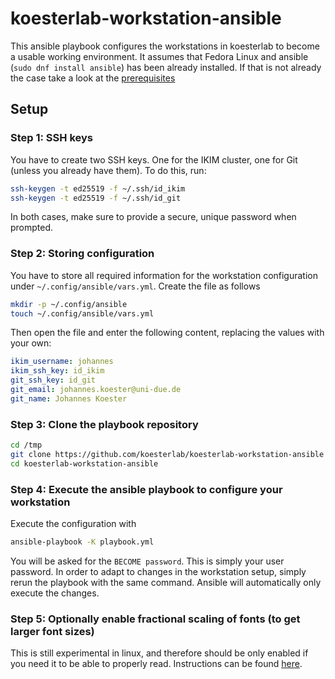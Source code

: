 # koesterlab-workstation-ansible

This ansible playbook configures the workstations in koesterlab to become a usable working environment.
It assumes that Fedora Linux and ansible (`sudo dnf install ansible`) has been already installed.
If that is not already the case take a look at the [prerequisites](PREREQUISITES.md)

## Setup

### Step 1: SSH keys

You have to create two SSH keys. One for the IKIM cluster, one for Git (unless you already have them).
To do this, run:

```bash
ssh-keygen -t ed25519 -f ~/.ssh/id_ikim
ssh-keygen -t ed25519 -f ~/.ssh/id_git
```

In both cases, make sure to provide a secure, unique password when prompted.

### Step 2: Storing configuration

You have to store all required information for the workstation configuration under
`~/.config/ansible/vars.yml`. Create the file as follows

```bash
mkdir -p ~/.config/ansible
touch ~/.config/ansible/vars.yml
```

Then open the file and enter the following content, replacing the values with your own:
```yaml
ikim_username: johannes
ikim_ssh_key: id_ikim
git_ssh_key: id_git
git_email: johannes.koester@uni-due.de
git_name: Johannes Koester
```

### Step 3: Clone the playbook repository

```sh
cd /tmp
git clone https://github.com/koesterlab/koesterlab-workstation-ansible
cd koesterlab-workstation-ansible
```

### Step 4: Execute the ansible playbook to configure your workstation

Execute the configuration with

```bash
ansible-playbook -K playbook.yml
```

You will be asked for the `BECOME password`. This is simply your user password.
In order to adapt to changes in the workstation setup, simply rerun the playbook with the same command.
Ansible will automatically only execute the changes.


### Step 5: Optionally enable fractional scaling of fonts (to get larger font sizes)

This is still experimental in linux, and therefore should be only enabled if you need it to be able to properly read.
Instructions can be found [here](https://www.linuxfordevices.com/tutorials/centos/enable-fractional-scaling-fedora).
